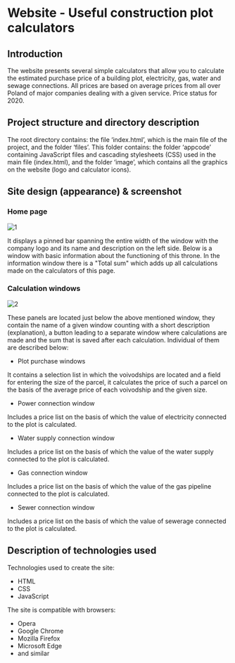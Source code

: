 # Website - Useful construction plot calculators
## Introduction
The website presents several simple calculators that allow you to calculate the estimated purchase price of a building plot, electricity, gas, water and sewage connections. All prices are based on average prices from all over Poland of major companies dealing with a given service. Price status for 2020.
## Project structure and directory description
The root directory contains: the file ‘index.html’, which is the main file of the project, and the folder ‘files’. This folder contains: the folder ‘appcode’ containing JavaScript files and cascading stylesheets (CSS) used in the main file (index.html), and the folder ‘image’, which contains all the graphics on the website (logo and calculator icons).
## Site design (appearance) & screenshot
### Home page
![1](https://user-images.githubusercontent.com/101213292/220964021-cc165d94-07b4-4120-8435-a7833b89a28a.PNG)

It displays a pinned bar spanning the entire width of the window with the company logo and its name and description on the left side. Below is a window with basic information about the functioning of this throne. In the information window there is a "Total sum" which adds up all calculations made on the calculators of this page. 
### Calculation windows
![2](https://user-images.githubusercontent.com/101213292/220964516-5c71e48b-ef91-4c7c-9aac-6e996d243b56.PNG)

These panels are located just below the above mentioned window, they contain the name of a given window counting with a short description (explanation), a button leading to a separate window where calculations are made and the sum that is saved after each calculation. Individual of them are described below:
- Plot purchase windows

It contains a selection list in which the voivodships are located and a field for entering the size of the parcel, it calculates the price of such a parcel on the basis of the average price of each voivodship and the given size.
- Power connection window

Includes a price list on the basis of which the value of electricity connected to the plot is calculated.
- Water supply connection window

Includes a price list on the basis of which the value of the water supply connected to the plot is calculated.
- Gas connection window

Includes a price list on the basis of which the value of the gas pipeline connected to the plot is calculated.
- Sewer connection window

Includes a price list on the basis of which the value of sewerage connected to the plot is calculated.
## Description of technologies used
Technologies used to create the site:
- HTML
- CSS
- JavaScript

The site is compatible with browsers:
- Opera
- Google Chrome
- Mozilla Firefox
- Microsoft Edge
- and similar

